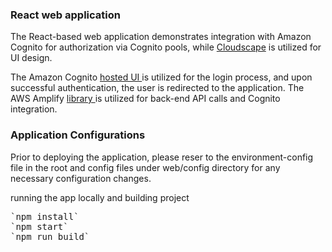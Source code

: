 ### React web application

The React-based web application demonstrates integration with Amazon Cognito for authorization via Cognito pools, while [Cloudscape](https://cloudscape.design/)  is utilized for UI design.

The Amazon Cognito [hosted UI ](https://docs.aws.amazon.com/cognito/latest/developerguide/cognito-user-pools-app-integration.html) is utilized for the login process, and upon successful authentication, the user is redirected to the application. The AWS Amplify [library ](https://docs.amplify.aws/lib/q/platform/js/) is utilized for back-end API calls and Cognito integration.

### Application Configurations

Prior to deploying the application, please reser to the environment-config file in the root and config files under web/config directory for any necessary configuration changes.

running the app locally and building project

<pre>
`npm install`
`npm start`
`npm run build`
</pre>